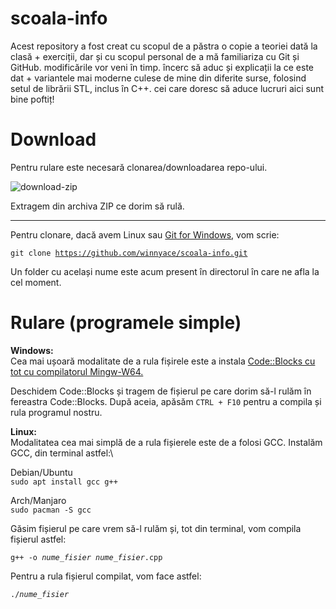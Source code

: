 # scoala-info

Acest repository a fost creat cu scopul de a păstra o copie a teoriei dată la clasă + exerciții, dar și cu scopul personal de a mă familiariza cu Git și GitHub.
modificările vor veni în timp. încerc să aduc și explicații la ce este dat + variantele mai moderne culese de mine din diferite surse, folosind setul de librării STL, inclus în C++. cei care doresc să aduce lucruri aici sunt bine poftiț! 

# Download

Pentru rulare este necesară clonarea/downloadarea repo-ului.

![download-zip](https://i.imgur.com/ueG1Sz6.png)

Extragem din archiva ZIP ce dorim să rulă.

---

Pentru clonare, dacă avem Linux sau [Git for Windows](https://gitforwindows.org/), vom scrie:

<code>git clone https://github.com/winnyace/scoala-info.git</code>

Un folder cu același nume este acum present în directorul în care ne afla la cel moment. 

# Rulare (programele simple)

**Windows:**\
Cea mai ușoară modalitate de a rula fișirele este a instala [Code::Blocks cu tot cu compilatorul Mingw-W64.](https://www.codeblocks.org/downloads/)

Deschidem Code::Blocks și tragem de fișierul pe care dorim să-l rulăm în fereastra Code::Blocks. După aceia, apăsăm <code>CTRL + F10</code> pentru a compila și rula programul nostru.

**Linux:**\
Modalitatea cea mai simplă de a rula fișierele este de a folosi GCC. Instalăm GCC, din terminal astfel:\

Debian/Ubuntu
\
<code>sudo apt install gcc g++</code>

Arch/Manjaro
\
<code>sudo pacman -S gcc</code>

Găsim fișierul pe care vrem să-l rulăm și, tot din terminal, vom compila fișierul astfel:

<code>g++ -o *nume_fisier* *nume_fisier*.cpp</code>

Pentru a rula fișierul compilat, vom face astfel:

<code>./*nume_fisier*</code>
